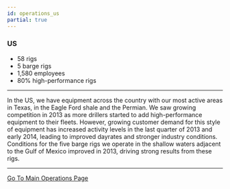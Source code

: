 ```yaml
---
id: operations_us
partial: true
---
```


### US

- 58 rigs 
- 5 barge rigs
- 1,580 employees 
- 80% high-performance rigs

---

In the US, we have equipment across the country with our most active areas in Texas, in the Eagle Ford shale and the Permian. We saw growing competition in 2013 as more drillers started to add high-performance equipment to their fleets. However, growing customer demand for this style of equipment has increased activity levels in the last quarter of 2013 and early 2014, leading to improved dayrates and stronger industry conditions. Conditions for the five barge rigs we operate in the shallow waters adjacent to the Gulf of Mexico improved in 2013, driving strong results from these rigs.

---

[Go To Main Operations Page]({{links.operations}})

